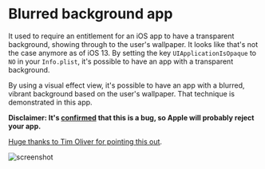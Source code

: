 # Blurred background app

It used to require an entitlement for an iOS app to have a transparent background, showing through to the user's wallpaper. It looks like that's not the case anymore as of iOS 13. By setting the key `UIApplicationIsOpaque` to `NO` in your `Info.plist`, it's possible to have an app with a transparent background.

By using a visual effect view, it's possible to have an app with a blurred, vibrant background based on the user's wallpaper. That technique is demonstrated in this app.

**Disclaimer: It's [confirmed](https://twitter.com/develobile/status/1139699571498426368) that this is a bug, so Apple will probably reject your app.**

[Huge thanks to Tim Oliver for pointing this out](https://twitter.com/TimOliverAU/status/1139157909986611200).

![screenshot](./screenshot.png)
